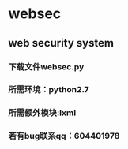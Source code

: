 # websec
## web security system
### 下载文件websec.py
### 所需环境：python2.7
### 所需额外模块:lxml
### 若有bug联系qq：604401978
